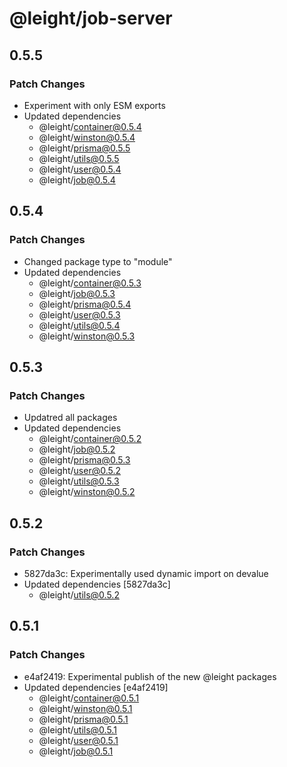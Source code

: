 # @leight/job-server

## 0.5.5

### Patch Changes

- Experiment with only ESM exports
- Updated dependencies
  - @leight/container@0.5.4
  - @leight/winston@0.5.4
  - @leight/prisma@0.5.5
  - @leight/utils@0.5.5
  - @leight/user@0.5.4
  - @leight/job@0.5.4

## 0.5.4

### Patch Changes

- Changed package type to "module"
- Updated dependencies
  - @leight/container@0.5.3
  - @leight/job@0.5.3
  - @leight/prisma@0.5.4
  - @leight/user@0.5.3
  - @leight/utils@0.5.4
  - @leight/winston@0.5.3

## 0.5.3

### Patch Changes

- Updatred all packages
- Updated dependencies
  - @leight/container@0.5.2
  - @leight/job@0.5.2
  - @leight/prisma@0.5.3
  - @leight/user@0.5.2
  - @leight/utils@0.5.3
  - @leight/winston@0.5.2

## 0.5.2

### Patch Changes

- 5827da3c: Experimentally used dynamic import on devalue
- Updated dependencies [5827da3c]
  - @leight/utils@0.5.2

## 0.5.1

### Patch Changes

- e4af2419: Experimental publish of the new @leight packages
- Updated dependencies [e4af2419]
  - @leight/container@0.5.1
  - @leight/winston@0.5.1
  - @leight/prisma@0.5.1
  - @leight/utils@0.5.1
  - @leight/user@0.5.1
  - @leight/job@0.5.1
